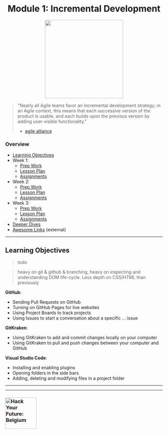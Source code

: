 <h1 id='top' align="center">Module 1: Incremental Development</h1>

<div align="center">
  <a href="https://hackyourfuture.be" target="_blank">
    <img src="https://user-images.githubusercontent.com/18554853/63941625-4c7c3d00-ca6c-11e9-9a76-8d5e3632fe70.jpg" width="250" height="250"/>
  </a>
</div>

> "Nearly all Agile teams favor an incremental development strategy;
in an Agile context, this means that each successive version of the product is usable,
and each builds upon the previous version by adding user-visible functionality."
> - [agile alliance](https://www.agilealliance.org/glossary/incremental-development)

### Overview

* [Learning Objectives](#learning-objectives)
* Week 1:
  * [Prep Work](./week-1#prep-work)
  * [Lesson Plan](https://hackyourfuturebelgium.github.io/incremental-development/week-1)
  * [Assignments](./week-1#assignments)
* Week 2:
  * [Prep Work](./week-2#prep-work)
  * [Lesson Plan](https://hackyourfuturebelgium.github.io/incremental-development/week-2)
  * [Assignments](./week-2#assignments)
* Week 3:
  * [Prep Work](./week-3#prep-work)
  * [Lesson Plan](https://hackyourfuturebelgium.github.io/incremental-development/week-3)
  * [Assignments](./week-3#assignments)
* [Deeper Dives](./deeper-dives.md)
* [Awesome Links](https://awesome.hackyourfuture.be) (external)

---

## Learning Objectives

> todo

> heavy on git & github & branching, heavy on inspecting and understanding DOM life-cycle. Less depth on CSS/HTML than previously


__GitHub__:

* Sending Pull Requests on GitHub
* Turning on GitHub Pages for live websites
* Using Project Boards to track projects
* Using Issues to start a conversation about a specific ... issue

__GitKraken__:

* Using GitKraken to add and commit changes locally on your computer
* Using GitKraken to pull and push changes between your computer and GitHub

__Visual Studio Code__:

* Installing and enabling plugins
* Opening folders in the side bars
* Adding, deleting and modifying files in a project folder


---
---

### <a href="https://hackyourfuture.be" target="_blank"><img src="https://user-images.githubusercontent.com/18554853/63941625-4c7c3d00-ca6c-11e9-9a76-8d5e3632fe70.jpg" width="100" height="100" alt="Hack Your Future: Belgium"></a>
